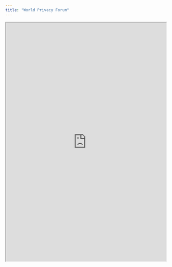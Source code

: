 ```yaml
---
title: "World Privacy Forum"
---
```




<iframe height="750" width="100%" src="https://ewelton.github.io/ktest/wiki.html#World%20Privacy%20Forum"></iframe>
